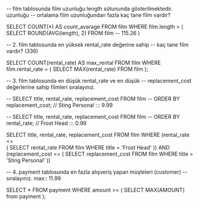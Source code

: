 -- film tablosunda film uzunluğu length sütununda gösterilmektedir. uzunluğu
-- ortalama film uzunluğundan fazla kaç tane film vardır?

SELECT COUNT(*) AS count_avarage FROM  film
 WHERE film.length > 
(
	SELECT ROUND(AVG(length), 2) FROM film -- 115.26
)

-- 2. film tablosunda en yüksek rental_rate değerine sahip
-- kaç tane film vardır? (336)

SELECT COUNT(rental_rate) AS max_rental FROM film
WHERE film.rental_rate = 
(
	SELECT MAX(rental_rate) FROM film
);

-- 3. film tablosunda en düşük rental_rate ve en düşük
-- replacement_cost değerlerine sahip filmleri sıralayınız.

-- SELECT title, rental_rate, replacement_cost FROM film
-- ORDER BY replacement_cost;   // Sting Personal ::: 9.99
 
-- SELECT title, rental_rate, replacement_cost FROM film
-- ORDER BY rental_rate; // Frost Head :::  0.99

SELECT title, rental_rate, replacement_cost FROM film
WHERE (rental_rate <=  
(
	SELECT rental_rate FROM film
	WHERE title = 'Frost Head'
))
AND 
(replacement_cost <= 
(
	SELECT replacement_cost FROM film
	WHERE title = 'Sting Personal'
))

-- 4. payment tablosunda en fazla alışveriş yapan müşteleri (customer)
-- sıralayınız. max:: 11.99

SELECT * FROM payment
WHERE amount >= 
(
	SELECT MAX(AMOUNT) from payment
);

